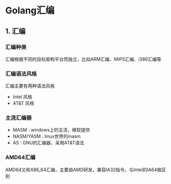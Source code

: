 # Golang汇编

## 1. 汇编
### 汇编种类
汇编根据不同的目标架构平台而独立，比如ARM汇编、MIPS汇编、i386汇编等

### 汇编语法风格
汇编主要有两种语法风格

* Intel 风格
* AT&T 风格

### 主流汇编器

* MASM : windows上的主流，微软提供
* NASM/YASM : linux世界的masm
* AS : GNU的汇编器，采用AT&T语法

### AMD64汇编
AMD64又称X86_64汇编，主要由AMD研发，兼容IA32指令，与Intel的IA64做区别

